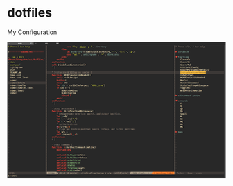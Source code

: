 # dotfiles
My Configuration

![image](https://github.com/Michaelizm/dotfiles/raw/master/doc/Screenshot.png)
